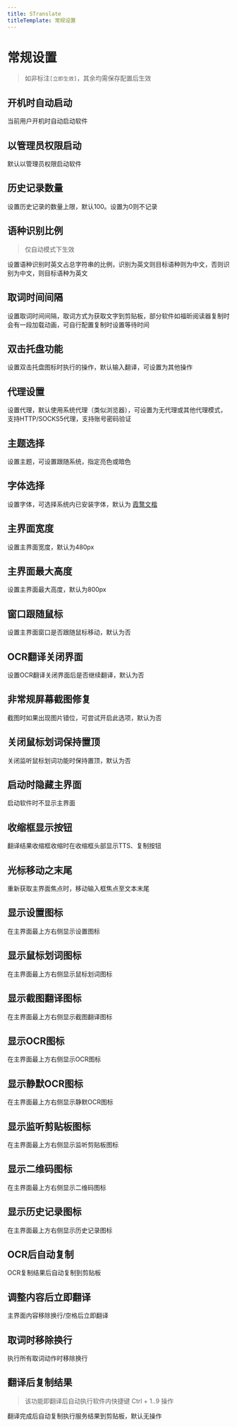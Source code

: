 ```yaml
---
title: STranslate
titleTemplate: 常规设置
---
```


# 常规设置

> 如非标注`[立即生效]`，其余均需保存配置后生效

## 开机时自动启动

当前用户开机时自动启动软件

## 以管理员权限启动

默认以管理员权限启动软件

## 历史记录数量

设置历史记录的数量上限，默认100。设置为0则不记录

## 语种识别比例

> 仅自动模式下生效

设置语种识别时英文占总字符串的比例，识别为英文则目标语种则为中文，否则识别为中文，则目标语种为英文

## 取词时间间隔

设置取词时间间隔，取词方式为获取文字到剪贴板，部分软件如福昕阅读器复制时会有一段加载动画，可自行配置复制时设置等待时间

## 双击托盘功能

设置双击托盘图标时执行的操作，默认输入翻译，可设置为其他操作

## 代理设置

设置代理，默认使用系统代理（类似浏览器），可设置为无代理或其他代理模式，支持HTTP/SOCKS5代理，支持账号密码验证

## 主题选择

设置主题，可设置跟随系统，指定亮色或暗色

## 字体选择

设置字体，可选择系统内已安装字体，默认为 [霞鹜文楷](https://github.com/lxgw/LxgwWenKai)

## 主界面宽度

设置主界面宽度，默认为480px

## 主界面最大高度

设置主界面最大高度，默认为800px

## 窗口跟随鼠标

设置主界面窗口是否跟随鼠标移动，默认为否

## OCR翻译关闭界面

设置OCR翻译关闭界面后是否继续翻译，默认为否

## 非常规屏幕截图修复

截图时如果出现图片错位，可尝试开启此选项，默认为否

## 关闭鼠标划词保持置顶

关闭监听鼠标划词功能时保持置顶，默认为否

## 启动时隐藏主界面

启动软件时不显示主界面

## 收缩框显示按钮

翻译结果收缩框收缩时在收缩框头部显示TTS、复制按钮

## 光标移动之末尾

重新获取主界面焦点时，移动输入框焦点至文本末尾

## 显示设置图标

在主界面最上方右侧显示设置图标

## 显示鼠标划词图标

在主界面最上方右侧显示鼠标划词图标

## 显示截图翻译图标

在主界面最上方右侧显示截图翻译图标

## 显示OCR图标

在主界面最上方右侧显示OCR图标

## 显示静默OCR图标

在主界面最上方右侧显示静默OCR图标

## 显示监听剪贴板图标

在主界面最上方右侧显示监听剪贴板图标

## 显示二维码图标

在主界面最上方右侧显示二维码图标

## 显示历史记录图标

在主界面最上方右侧显示历史记录图标

## OCR后自动复制

OCR复制结果后自动复制到剪贴板

## 调整内容后立即翻译

主界面内容移除换行/空格后立即翻译

## 取词时移除换行

执行所有取词动作时移除换行

## 翻译后复制结果

> 该功能即翻译后自动执行软件内快捷键 Ctrl + 1..9 操作

翻译完成后自动复制执行服务结果到剪贴板，默认无操作
